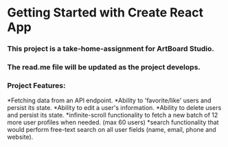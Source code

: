 # Getting Started with Create React App

### This project is a take-home-assignment for ArtBoard Studio.  
### The read.me file will be updated as the project develops. 
### Project Features: 

  *Fetching data from an API endpoint. 
  *Ability to 'favorite/like' users and persist its state. 
  *Ability to edit a user's information.
  *Ability to delete users and persist its state. 
  *infinite-scroll functionality to fetch a new batch of 12 more user profiles when needed. (max 60 users) 
  *search functionality that would perform free-text search on all user fields (name, email, phone and website).
  
